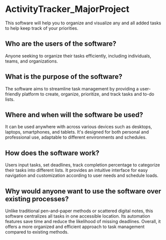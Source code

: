 # ActivityTracker_MajorProject
This software will help you to organize and visualize any and all added tasks to help keep track of your priorities.

## Who are the users of the software?
Anyone seeking to organize their tasks efficiently, including individuals, teams, and organizations.
## What is the purpose of the software?
The software aims to streamline task management by providing a user-friendly platform to create, organize, prioritize, and track tasks and to-do lists.
## Where and when will the software be used?
It can be used anywhere with across various devices such as desktops, laptops, smartphones, and tablets. It's designed for both personal and professional use, adaptable to different environments and schedules.
## How does the software work?
Users input tasks, set deadlines, track completion percentage to categorize their tasks into different lists. It provides an intuitive interface for easy navigation and customization according to user needs and schedule loads.
## Why would anyone want to use the software over existing processes?
Unlike traditional pen-and-paper methods or scattered digital notes, this software centralizes all tasks in one accessible location. Its automation features save time and reduce the likelihood of missing deadlines. Overall, it offers a more organized and efficient approach to task management compared to existing methods.
